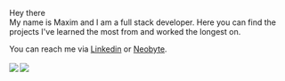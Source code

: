 Hey there  
My name is Maxim and I am a full stack developer. Here you can find the projects I've learned the most from and worked the longest on. 

You can reach me via [Linkedin](https://www.linkedin.com/in/maxim-derboven/) or [Neobyte](https://neobyte.net/).
<br><br>
<img align="left" src="https://github-readme-stats.vercel.app/api/top-langs/?username=maximderboven&theme=dracula" />
<img align="" src="https://github-readme-stats.vercel.app/api?username=maximderboven&show_icons=true&theme=dracula" />
